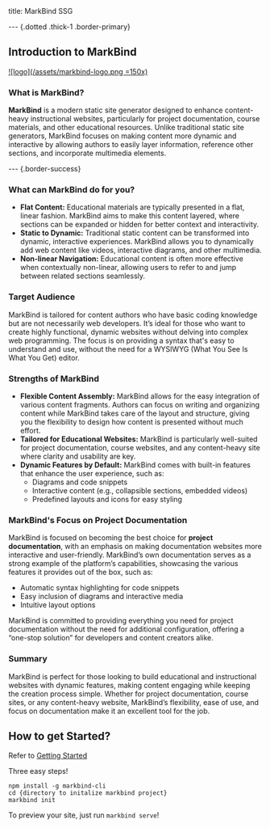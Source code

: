 <frontmatter>
  title: MarkBind SSG
</frontmatter>

--- {.dotted .thick-1 .border-primary}

## Introduction to MarkBind

[![logo](/assets/markbind-logo.png =150x)](https://markbind.org)
### What is MarkBind?

**MarkBind** is a modern static site generator designed to enhance content-heavy instructional websites, particularly for project documentation, course materials, and other educational resources. Unlike traditional static site generators, MarkBind focuses on making content more dynamic and interactive by allowing authors to easily layer information, reference other sections, and incorporate multimedia elements.

--- {.border-success}

### What can MarkBind do for you?

- **Flat Content:** Educational materials are typically presented in a flat, linear fashion. MarkBind aims to make this content layered, where sections can be expanded or hidden for better context and interactivity.
- **Static to Dynamic:** Traditional static content can be transformed into dynamic, interactive experiences. MarkBind allows you to dynamically add web content like videos, interactive diagrams, and other multimedia.
- **Non-linear Navigation:** Educational content is often more effective when contextually non-linear, allowing users to refer to and jump between related sections seamlessly.

### Target Audience

MarkBind is tailored for content authors who have basic coding knowledge but are not necessarily web developers. It’s ideal for those who want to create highly functional, dynamic websites without delving into complex web programming. The focus is on providing a syntax that's easy to understand and use, without the need for a WYSIWYG (What You See Is What You Get) editor.

### Strengths of MarkBind

- **Flexible Content Assembly:** MarkBind allows for the easy integration of various content fragments. Authors can focus on writing and organizing content while MarkBind takes care of the layout and structure, giving you the flexibility to design how content is presented without much effort.
- **Tailored for Educational Websites:** MarkBind is particularly well-suited for project documentation, course websites, and any content-heavy site where clarity and usability are key.
- **Dynamic Features by Default:** MarkBind comes with built-in features that enhance the user experience, such as:
  - Diagrams and code snippets
  - Interactive content (e.g., collapsible sections, embedded videos)
  - Predefined layouts and icons for easy styling

### MarkBind's Focus on Project Documentation

MarkBind is focused on becoming the best choice for **project documentation**, with an emphasis on making documentation websites more interactive and user-friendly. MarkBind’s own documentation serves as a strong example of the platform’s capabilities, showcasing the various features it provides out of the box, such as:
- Automatic syntax highlighting for code snippets
- Easy inclusion of diagrams and interactive media
- Intuitive layout options

MarkBind is committed to providing everything you need for project documentation without the need for additional configuration, offering a “one-stop solution” for developers and content creators alike.

### Summary

MarkBind is perfect for those looking to build educational and instructional websites with dynamic features, making content engaging while keeping the creation process simple. Whether for project documentation, course sites, or any content-heavy website, MarkBind’s flexibility, ease of use, and focus on documentation make it an excellent tool for the job.


## How to get Started?

Refer to [Getting Started](https://markbind.org/userGuide/gettingStarted.html)

Three easy steps!

```cli {.line-numbers highlight-lines="1, 3" heading="Install MarkBind Today :+1:"}
npm install -g markbind-cli
cd {directory to initalize markbind project}
markbind init
```

To preview your site, just run `markbind serve`!
